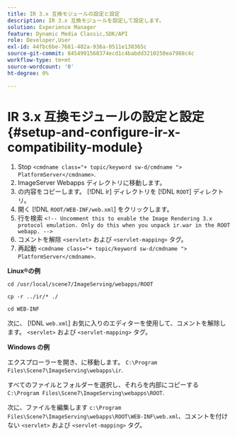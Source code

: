 ```yaml
---
title: IR 3.x 互換モジュールの設定と設定
description: IR 3.x 互換モジュールを設定して設定します。
solution: Experience Manager
feature: Dynamic Media Classic,SDK/API
role: Developer,User
exl-id: 44fbc6be-7681-402a-936a-0511e138365c
source-git-commit: 8454991568374ecd1c4babdd3210250ea7988c4c
workflow-type: tm+mt
source-wordcount: '0'
ht-degree: 0%

---
```


# IR 3.x 互換モジュールの設定と設定{#setup-and-configure-ir-x-compatibility-module}

1. Stop `<cmdname class="+ topic/keyword sw-d/cmdname ">  PlatformServer</cmdname>`.
1. ImageServer Webapps ディレクトリに移動します。
1. の内容をコピーします。 [!DNL ir] ディレクトリを [!DNL `ROOT`] ディレクトリ。
1. 開く [!DNL `ROOT/WEB-INF/web.xml`] をクリックします。
1. 行を検索 `<!-- Uncomment this to enable the Image Rendering 3.x protocol emulation. Only do this when you unpack ir.war in the ROOT webapp. -->`
1. コメントを解除 `<servlet>` および `<servlet-mapping>` タグ。
1. 再起動 `<cmdname class="+ topic/keyword sw-d/cmdname ">  PlatformServer</cmdname>`.

**Linux®の例**

`cd /usr/local/scene7/ImageServing/webapps/ROOT`

`cp -r ../ir/* ./`

`cd WEB-INF`

次に、 [!DNL `web.xml`] お気に入りのエディターを使用して、コメントを解除します。 `<servlet>` および `<servlet-mapping>` タグ。

**Windows の例**

エクスプローラーを開き、に移動します。 `C:\Program Files\Scene7\ImageServing\webapps\ir`.

すべてのファイルとフォルダーを選択し、それらを内部にコピーする `C:\Program Files\Scene7\ImageServing\webapps\ROOT`.

次に、ファイルを編集します `c:\Program Files\Scene7\ImageServing\webapps\ROOT\WEB-INF\web.xml`、コメントを付けない `<servlet>` および `<servlet-mapping>` タグ。
